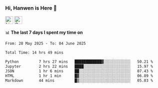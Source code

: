 ### Hi, Hanwen is Here 👋
<p>
	<a href="https://www.linkedin.com/in/liu-hanwen/"><img src="https://img.shields.io/badge/@hanwen-0A66C2?style=flat&logo=LinkedIn&logoColor=white" alt="Linkedin"  height="25px"/></a> 
	<a href="https://scholar.google.com/citations?user=HDF0su0AAAAJ"><img src="https://img.shields.io/badge/scholar-4385FE.svg?&style=plastic&logo=google-scholar&logoColor=white" alt="Google Scholar" height="25px"> </a>
</p>

📊 **The last 7 days I spent my time on** 
<!--START_SECTION:waka-->

```txt
From: 28 May 2025 - To: 04 June 2025

Total Time: 14 hrs 49 mins

Python         7 hrs 27 mins   ████████████▓░░░░░░░░░░░░   50.21 %
Jupyter        2 hrs 22 mins   ████░░░░░░░░░░░░░░░░░░░░░   15.97 %
JSON           1 hr 6 mins     ██░░░░░░░░░░░░░░░░░░░░░░░   07.43 %
HTML           1 hr 1 min      █▓░░░░░░░░░░░░░░░░░░░░░░░   06.89 %
Markdown       44 mins         █▒░░░░░░░░░░░░░░░░░░░░░░░   05.03 %
```

<!--END_SECTION:waka-->


<!--
**david990917/david990917** is a ✨ _special_ ✨ repository because its `README.md` (this file) appears on your GitHub profile.

Here are some ideas to get you started:

- 🔭 I’m currently working on ...
- 🌱 I’m currently learning ...
- 👯 I’m looking to collaborate on ...
- 🤔 I’m looking for help with ...
- 💬 Ask me about ...
- 📫 How to reach me: ...
- 😄 Pronouns: ...
- ⚡ Fun fact: ...
-->
